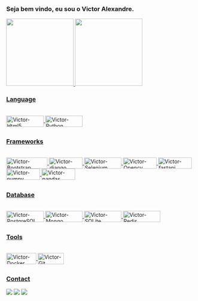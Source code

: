 ### Seja bem vindo, eu sou o Victor Alexandre.

 <div>
  <a href="https://github.com/VictorAlexandre1986">
  <img height="180em" src="https://github-readme-stats.vercel.app/api?username=VictorAlexandre1986&show_icons=true&theme=dark&include_all_commits=true&count_private=true"/>
  <img height="180em" src="https://github-readme-stats.vercel.app/api/top-langs/?username=VictorAlexandre1986&layout=compact&langs_count=16&theme=dark"/>
</div>
  
 
 ### Language
 
<div style="display: inline_block"><br>
  <img align="center" alt="Victor-Html5" height="30" width="100" src="https://img.shields.io/badge/HTML5-E34F26?style=for-the-badge&logo=html5&logoColor=white">
  <img align="center" alt="Victor-Python" height="30" width="100" src="https://img.shields.io/badge/Python-14354C?style=for-the-badge&logo=python&logoColor=white">
</div>
  
  ##
 
 ### Frameworks
 <div style="display: inline_block"><br>
     <img align="center" alt="Victor-Bootstrap" height="30" width="110" src="https://img.shields.io/badge/Bootstrap-563D7C?style=for-the-badge&logo=bootstrap&logoColor=white">
     <img align="center" alt="Victor-django" height="30" width="90" src="https://img.shields.io/badge/Django-092E20?style=for-the-badge&logo=django&logoColor=green">
     <img align="center" alt="Victor-Selenium" height="30" width="100" src="https://img.shields.io/badge/Selenium-43B02A?style=for-the-badge&logo=Selenium&logoColor=white">
     <img align="center" alt="Victor-Opencv" height="30" width="90" src="https://img.shields.io/badge/OpenCV-27338e?style=for-the-badge&logo=OpenCV&logoColor=white">
     <img align="center" alt="Victor-fastapi" height="30" width="90" src="https://img.shields.io/badge/fastapi-109989?style=for-the-badge&logo=FASTAPI&logoColor=white">
     <img align="center" alt="Victor-numpy" height="30" width="90" src="	https://img.shields.io/badge/Numpy-777BB4?style=for-the-badge&logo=numpy&logoColor=white">
     <img align="center" alt="Victor-pandas" height="30" width="90" src="https://img.shields.io/badge/Pandas-2C2D72?style=for-the-badge&logo=pandas&logoColor=white">
  
  
 </div>
 
 ##
 
  ### Database
 <div style="display: inline_block"><br>
     <img align="center" alt="Victor-PostgreSQL" height="30" width="100" src="https://img.shields.io/badge/PostgreSQL-316192?style=for-the-badge&logo=postgresql&logoColor=white">
  <img align="center" alt="Victor-Mongo" height="30" width="100" src="https://img.shields.io/badge/MongoDB-4EA94B?style=for-the-badge&logo=mongodb&logoColor=white">
  <img align="center" alt="Victor-SQLite" height="30" width="100" src="https://img.shields.io/badge/Neo4j-018bff?style=for-the-badge&logo=neo4j&logoColor=white">
  <img align="center" alt="Victor-Redis" height="30" width="100" src="https://img.shields.io/badge/redis-%23DD0031.svg?&style=for-the-badge&logo=redis&logoColor=white">
 </div>
 
 ##
 
   ### Tools
 <div style="display: inline_block"><br>
     <img align="center" alt="Victor-Docker" height="30" width="80" src="https://img.shields.io/badge/Docker-2CA5E0?style=for-the-badge&logo=docker&logoColor=white">
     <img align="center" alt="Victor-Git" height="30" width="70" src="https://img.shields.io/badge/Git-F05032?style=for-the-badge&logo=git&logoColor=white">

 </div>
 
 ##
 
 ### Contact
  <div> 
  <a href="https://victoralexandre29051986.medium.com/atalhos-úteis-para-vs-code-6530769eac5d" target="_blank"><img src="https://img.shields.io/badge/Medium-12100E?style=for-the-badge&logo=medium&logoColor=white"></a>
  <a href = "mailto:victoralexandre29051986@gmail.com"><img src="https://img.shields.io/badge/-Gmail-%23333?style=for-the-badge&logo=gmail&logoColor=white" target="_blank"></a>
  <a href="https://www.linkedin.com/in/victor-alexandre-017024202/" target="_blank"><img src="https://img.shields.io/badge/-LinkedIn-%230077B5?style=for-the-badge&logo=linkedin&logoColor=white" target="_blank"></a> 
 
 


